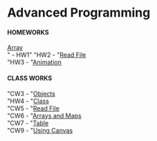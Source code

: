 # Advanced Programming 
<h4>HOMEWORKS</h4>
<a href="https://feyzanursaka.github.io/Odevler/HW1.html" rel="nofollow">Array</a><br>" - HW1"
"HW2 - "<a href="https://feyzanursaka.github.io/Odevler/HW2/database.html" rel="nofollow">Read File</a><br>
"HW3 - "<a href="https://feyzanursaka.github.io/Odevler/HW3.html" rel="nofollow">Animation</a><br>
<h4>CLASS WORKS</h4>
"CW3 - "<a href="https://feyzanursaka.github.io/Odevler/work/inspector.html" rel="nofollow">Objects</a><br>
"HW4 - "<a href="https://feyzanursaka.github.io/Odevler/CW4.html" rel="nofollow">Class</a><br>
"CW5 - "<a href="https://feyzanursaka.github.io/Odevler/CW5/CW5.html" rel="nofollow">Read File</a><br>
"CW6 - "<a href="https://feyzanursaka.github.io/Odevler/CW6/CW6.html" rel="nofollow">Arrays and Maps</a><br>
"CW7 - "<a href="https://feyzanursaka.github.io/Odevler/CW7/index.html" rel="nofollow">Table</a><br>
"CW9 - "<a href="https://feyzanursaka.github.io/Odevler/CW9.html" rel="nofollow">Using Canvas</a><br>

